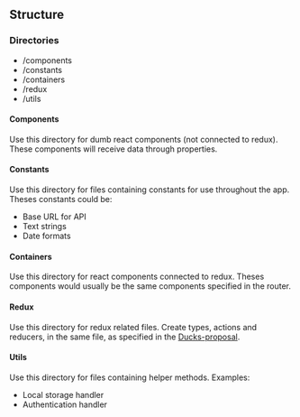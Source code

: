 ## Structure

### Directories
- /components
- /constants
- /containers
- /redux
- /utils

#### Components
Use this directory for dumb react components (not connected to redux).
These components will receive data through properties.

#### Constants
Use this directory for files containing constants for use throughout the app.
Theses constants could be:
- Base URL for API
- Text strings
- Date formats

#### Containers
Use this directory for react components connected to redux.
Theses components would usually be the same components specified in the router.

#### Redux
Use this directory for redux related files.
Create types, actions and reducers, in the same file, as specified in the [Ducks-proposal](https://github.com/erikras/ducks-modular-redux).

#### Utils
Use this directory for files containing helper methods.
Examples:
- Local storage handler
- Authentication handler
